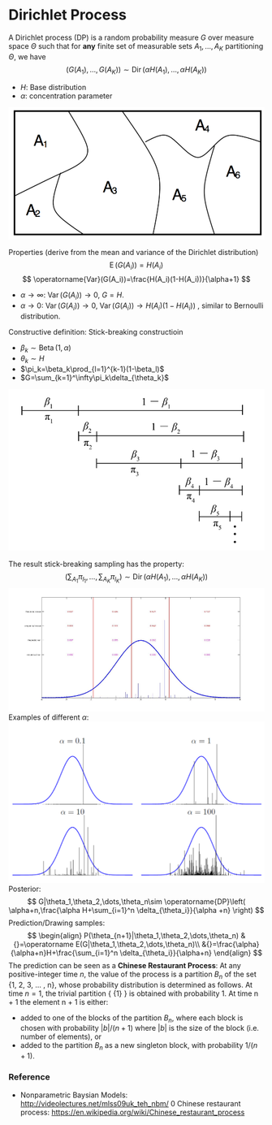 # Dirichlet Process

A Dirichlet process (DP) is a random probability measure $G$ over measure space $\Theta$ such that for **any** finite set of measurable sets $A_1,\dots,A_K$ partitioning $\Theta$, we have
$$
(G(A_1),\dots,G(A_K )) \sim \operatorname{Dir}(\alpha H(A_1),\dots, \alpha H(A_K ))
$$
* $H$: Base distribution
* $\alpha$: concentration parameter

![dp0](resources/dp0.png)

Properties (derive from the mean and variance of the Dirichlet distribution)
$$
\operatorname{E}(G(A_i))=H(A_i)
$$
$$
\operatorname{Var}(G(A_i))=\frac{H(A_i)(1-H(A_i))}{\alpha+1}
$$

* $\alpha\to \infty$: $\operatorname{Var}(G(A_i))\to 0$, $G=H$.
* $\alpha\to 0$: $\operatorname{Var}(G(A_i))\to 0$, $\operatorname{Var}(G(A_i))\to H(A_i)(1-H(A_i))$ , similar to Bernoulli distribution.

Constructive definition: Stick-breaking constructioin
* $\beta_k\sim \operatorname{Beta}(1,\alpha)$
* $\theta_k\sim H$
* $\pi_k=\beta_k\prod_{l=1}^{k-1}(1-\beta_l)$
* $G=\sum_{k=1}^\infty\pi_k\delta_{\theta_k}$

![dp](resources/dp1.png)

The result stick-breaking sampling has the property:
$$
(\sum_{A_1}\pi_{l_1},\dots,\sum_{A_K}\pi_{l_K}) \sim \operatorname{Dir}(\alpha H(A_1),\dots, \alpha H(A_K ))
$$
![dp](resources/dp2.png)
Examples of different $\alpha$:
![dp](resources/dp3.png)
Posterior:
$$
G|\theta_1,\theta_2,\dots,\theta_n\sim \operatorname{DP}\left(
\alpha+n,\frac{\alpha H+\sum_{i=1}^n \delta_{\theta_i}}{\alpha +n}
\right)
$$
Prediction/Drawing samples:
$$
\begin{align}
P(\theta_{n+1}|\theta_1,\theta_2,\dots,\theta_n)
&{}=\operatorname E(G|\theta_1,\theta_2,\dots,\theta_n)\\
&{}=\frac{\alpha}{\alpha+n}H+\frac{\sum_{i=1}^n \delta_{\theta_i}}{\alpha+n}
\end{align}
$$
The prediction can be seen as a **Chinese Restaurant Process**:
At any positive-integer time $n$, the value of the process is a partition $B_n$ of the set {1, 2, 3, ... , n}, whose probability distribution is determined as follows. At time $n = 1$, the trivial partition { {1} } is obtained with probability 1. At time n + 1 the element n + 1 is either:
* added to one of the blocks of the partition $B_n$, where each block is chosen with probability $|b|/(n + 1)$ where $|b|$ is the size of the block (i.e. number of elements), or
* added to the partition $B_n$ as a new singleton block, with probability $1/(n + 1)$.

### Reference
- Nonparametric Baysian Models: http://videolectures.net/mlss09uk_teh_nbm/
0 Chinese restaurant process: https://en.wikipedia.org/wiki/Chinese_restaurant_process
